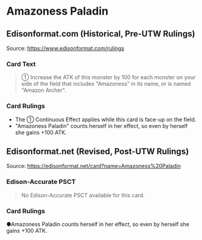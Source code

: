 # Amazoness Paladin

## Edisonformat.com (Historical, Pre-UTW Rulings)

Source: https://www.edisonformat.com/rulings

### Card Text

> ① Increase the ATK of this monster by 100 for each monster on your side of the field that includes "Amazoness" in its name, or is named "Amazon Archer".

### Card Rulings

*   The ① Continuous Effect applies while this card is face-up on the field.
*   "Amazoness Paladin" counts herself in her effect, so even by herself she gains +100 ATK.

## Edisonformat.net (Revised, Post-UTW Rulings)

Source: https://edisonformat.net/card?name=Amazoness%20Paladin

### Edison-Accurate PSCT

> No Edison-Accurate PSCT available for this card.

### Card Rulings

●Amazoness Paladin counts herself in her effect, so even by herself she gains +100 ATK.
            